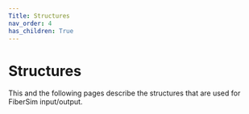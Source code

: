 ```yaml
---
Title: Structures
nav_order: 4
has_children: True
---
```


# Structures

This and the following pages describe the structures that are used for FiberSim input/output.